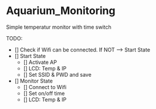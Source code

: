 # Aquarium_Monitoring
Simple temperatur monitor with time switch

TODO:
  - [] Check if Wifi can be connected. If NOT --> Start State
  - [] Start State
    - [] Activate AP
    - [] LCD: Temp & IP
    - [] Set SSID & PWD and save
  - [] Monitor State
    - [] Connect to Wifi
    - [] Set on/off time
    - [] LCD: Temp & IP
